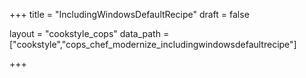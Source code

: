 +++
title = "IncludingWindowsDefaultRecipe"
draft = false

layout = "cookstyle_cops"
data_path = ["cookstyle","cops_chef_modernize_includingwindowsdefaultrecipe"]

+++

<!-- The content of this page is automatically generated from the
cops_chef_modernize_includingwindowsdefaultrecipe.yml file in github.com/chef/cookstyle/blob/master/docs-chef-io/data/cookstyle/. -->

